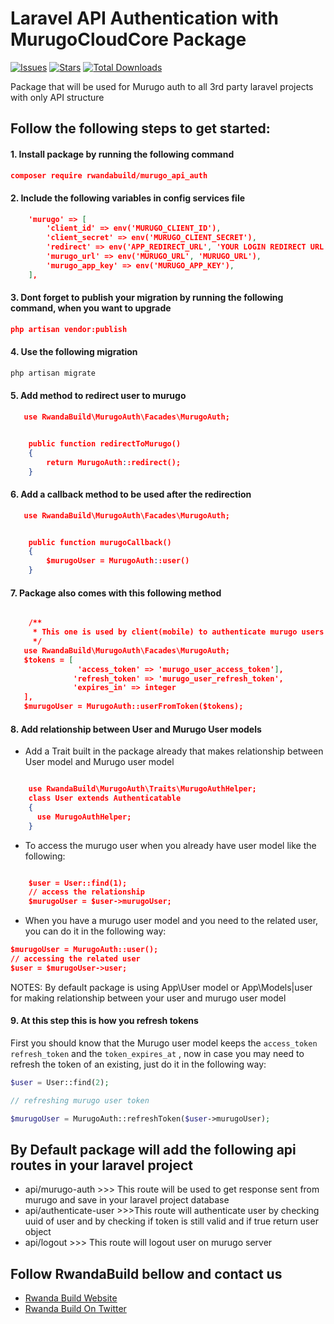 # Laravel API Authentication with MurugoCloudCore Package

[![Issues](https://img.shields.io/github/issues/RWBuild/package_MurugoAuth_API-Laravel.svg?style=flat-square)](https://github.com/RWBuild/package_MurugoAuth_API-Laravel/issues)
[![Stars](https://img.shields.io/github/stars/RWBuild/package_MurugoAuth_API-Laravel.svg?style=flat-square)](https://github.com/RWBuild/package_MurugoAuth_API-Laravel/stargazers)
[![Total Downloads](https://img.shields.io/packagist/dt/rwandabuild/murugo_api_auth.svg?style=flat-square)](https://packagist.org/packages/rwandabuild/murugo_api_auth)

Package that will be used for Murugo auth to all 3rd party laravel projects with only API structure

## Follow the following steps to get started:

#### 1. Install package by running the following command

```json
composer require rwandabuild/murugo_api_auth
```

#### 2. Include the following variables in config services file
```json
    'murugo' => [
        'client_id' => env('MURUGO_CLIENT_ID'),
        'client_secret' => env('MURUGO_CLIENT_SECRET'),
        'redirect' => env('APP_REDIRECT_URL', 'YOUR LOGIN REDIRECT URL'),
        'murugo_url' => env('MURUGO_URL', 'MURUGO_URL'),
        'murugo_app_key' => env('MURUGO_APP_KEY'),
    ],
```
#### 3. Dont forget to publish your migration by running the following command, when you want to upgrade 
```json
php artisan vendor:publish
```

#### 4. Use the following migration
```php
php artisan migrate
```

#### 5. Add method to redirect user to murugo
```json
   use RwandaBuild\MurugoAuth\Facades\MurugoAuth;


    public function redirectToMurugo()
    {
        return MurugoAuth::redirect();
    }
```
#### 6. Add a callback method to be used after the redirection
```json
   use RwandaBuild\MurugoAuth\Facades\MurugoAuth;


    public function murugoCallback()
    { 
        $murugoUser = MurugoAuth::user()
    }
```
#### 7. Package also comes with this following method
```json

    /**
     * This one is used by client(mobile) to authenticate murugo users on their 3rd party servers
     */
   use RwandaBuild\MurugoAuth\Facades\MurugoAuth;
   $tokens = [
               'access_token' => 'murugo_user_access_token'],
              'refresh_token' => 'murugo_user_refresh_token',
              'expires_in' => integer
   ],
   $murugoUser = MurugoAuth::userFromToken($tokens);
```
#### 8. Add relationship between User and Murugo User models
- Add a Trait built in the package already that makes relationship between User model and Murugo user model
```json

    use RwandaBuild\MurugoAuth\Traits\MurugoAuthHelper;
    class User extends Authenticatable
    {
      use MurugoAuthHelper;
    }
```
- To access the murugo user when you already have user model like the following:
```json

    $user = User::find(1);
    // access the relationship
    $murugoUser = $user->murugoUser;
```

- When you have a murugo user model and you need to the related user, you can do it in the following way:

```json
$murugoUser = MurugoAuth::user();
// accessing the related user
$user = $murugoUser->user;
```
NOTES: By default package is using App\User model or App\Models|user for making relationship between your user and murugo user model
#### 9. At this step this is how you refresh tokens

First you should know that the Murugo user model keeps the ``access_token`` ``refresh_token`` and the `token_expires_at`
, now in case you may need to refresh the token of an existing, just do it in the following way:

```php
$user = User::find(2);

// refreshing murugo user token

$murugoUser = MurugoAuth::refreshToken($user->murugoUser);

```
## By Default package will add the following api routes in your laravel project

- api/murugo-auth >>> This route will be used to get response sent from murugo and save in your laravel project database
- api/authenticate-user >>>This route will authenticate user by checking uuid of user and by checking if token is still valid and if true return user object
- api/logout >>> This route will logout user on murugo server
## Follow RwandaBuild bellow and contact us

- [Rwanda Build Website](https://rwandabuildprogram.com/)
- [Rwanda Build On Twitter](https://twitter.com/RwandaBuild)